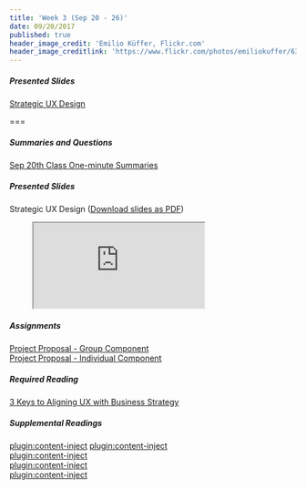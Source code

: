 ```yaml
---
title: 'Week 3 (Sep 20 - 26)'
date: 09/20/2017
published: true
header_image_credit: 'Emilio Küffer, Flickr.com'
header_image_creditlink: 'https://www.flickr.com/photos/emiliokuffer/6384294717/'
---
```


##### Presented Slides
[Strategic UX Design](https://swipe.to/9967fp)

===

##### Summaries and Questions  
[Sep 20th Class One-minute Summaries](https://canvas.sfu.ca/courses/36662/assignments/267536)

##### Presented Slides  
Strategic UX Design ([Download slides as PDF](#))
<div class="embed-responsive embed-responsive-16by9"><figure><iframe src="https://www.swipe.to/embed/9967fp" allowfullscreen></iframe></figure></div>

##### Assignments
[Project Proposal - Group Component](https://canvas.sfu.ca/courses/36662/assignments/240534)  
[Project Proposal - Individual Component](https://canvas.sfu.ca/courses/36662/assignments/240533)  

##### Required Reading  
<a class="embedly-card" data-card-controls="0" data-card-align="left" href="http://www.uxmatters.com/mt/archives/2012/09/3-keys-to-aligning-ux-with-business-strategy.php">3 Keys to Aligning UX with Business Strategy</a>
<script async src="//cdn.embedly.com/widgets/platform.js" charset="UTF-8"></script>

##### Supplemental Readings  
[plugin:content-inject](/ux-techniques/how-to-make-more-strategic-design-decisions/journey-mapping)
[plugin:content-inject](/ux-techniques/what-is-usability-and-user-experience-design/problem-statements)  
[plugin:content-inject](/ux-techniques/how-to-make-more-strategic-design-decisions/design-principles-product)  
[plugin:content-inject](/ux-techniques/how-to-make-more-strategic-design-decisions/value-proposition)  
[plugin:content-inject](/ux-techniques/how-to-make-more-strategic-design-decisions/user-experience-strategy)  
